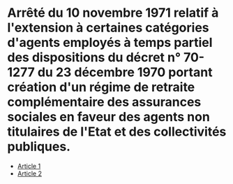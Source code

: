 # Arrêté du 10 novembre 1971 relatif à l'extension à certaines catégories d'agents employés à temps partiel des dispositions du décret n° 70-1277 du 23 décembre 1970 portant création d'un régime de retraite complémentaire des assurances sociales en faveur des agents non titulaires de l'Etat et des collectivités publiques.

- [Article 1](article-1.md)
- [Article 2](article-2.md)
